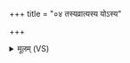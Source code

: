 +++
title = "०४ तस्यव्रात्यस्य योऽस्य"

+++
<details><summary>मूलम् (VS)</summary>

तस्य॒व्रात्य॑स्य।  
यो᳡ऽस्य॑ द्वि॒तीयः॑ प्रा॒णः प्रौढो॒ नामा॒सौ स आ॑दि॒त्यः ॥
</details>